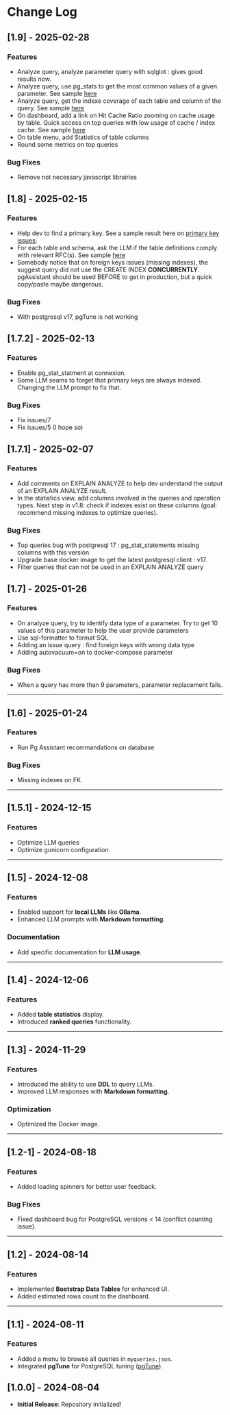 # Change Log

## [1.9] - 2025-02-28
### Features
- Analyze query, analyze parameter query with sqlglot : gives good results now.
- Analyze query, use pg_stats to get the most common values of a given parameter. See sample [here](media/analyze_parameters.png)
- Analyze query, get the indexe coverage of each table and column of the query. See sample [here](media/index_coverage.png)
- On dashboard, add a link on Hit Cache Ratio zooming on cache usage by table. Quick access on top queries with low usage of cache / index cache. See sample [here](media/cache_usage.png)
- On table menu, add Statistics of table columns
- Round some metrics on top queries
### Bug Fixes
- Remove not necessary javascript librairies

## [1.8] - 2025-02-15
### Features
- Help dev to find a primary key. See a sample result here on [primary key issues](media/issue_missing_pk.png);
- For each table and schema, ask the LLM if the table definitions comply with relevant RFC(s). See sample [here](media/table_structure.png)
- Somebody notice that on foreign keys issues (missing indexes), the suggest query did not use the CREATE INDEX **CONCURRENTLY**. pgAssistant should be used BEFORE to get in production, but a quick copy/paste maybe dangerous. 
### Bug Fixes
- With postgresql v17, pgTune is not working

## [1.7.2] - 2025-02-13
### Features
- Enable pg_stat_statment at connexion.
- Some LLM seams to forget that primary keys are always indexed. Changing the LLM prompt to fix that. 
### Bug Fixes
- Fix issues/7
- Fix issues/5 (I hope so)

## [1.7.1] - 2025-02-07
### Features
- Add comments on EXPLAIN ANALYZE to help dev understand the output of an EXPLAIN ANALYZE result.
- In the statistics view, add columns involved in the queries and operation types. Next step in v1.8: check if indexes exist on these columns (goal: recommend missing indexes to optimize queries).
### Bug Fixes
- Top queries bug with postgresql 17 : pg_stat_statements missing columns with this version
- Upgrade base docker image to get the latest postgresql client : v17.  
- Filter queries that can not be used in an EXPLAIN ANALYZE query 

## [1.7] - 2025-01-26
### Features
- On analyze query, try to identify data type of a parameter. Try to get 10 values of this parameter to help the user provide parameters
- Use sql-formatter to format SQL
- Adding an issue query : find foreign keys with wrong data type
- Adding autovacuum=on to docker-compose parameter
### Bug Fixes
- When a query has more than 9 parameters, parameter replacement fails.

---

## [1.6] - 2025-01-24
### Features
- Run Pg Assistant recommandations on database
### Bug Fixes
- Missing indexes on FK.

---

## [1.5.1] - 2024-12-15
### Features
- Optimize LLM queries
- Optimize gunicorn configuration.

---

## [1.5] - 2024-12-08
### Features
- Enabled support for **local LLMs** like **Ollama**.
- Enhanced LLM prompts with **Markdown formatting**.

### Documentation
- Add specific documentation for **LLM usage**.

---

## [1.4] - 2024-12-06
### Features
- Added **table statistics** display.
- Introduced **ranked queries** functionality.


---

## [1.3] - 2024-11-29
### Features
- Introduced the ability to use **DDL** to query LLMs.
- Improved LLM responses with **Markdown formatting**.

### Optimization
- Optimized the Docker image.

---

## [1.2-1] - 2024-08-18
### Features
- Added loading spinners for better user feedback.

### Bug Fixes
- Fixed dashboard bug for PostgreSQL versions < 14 (conflict counting issue).

---

## [1.2] - 2024-08-14
### Features
- Implemented **Bootstrap Data Tables** for enhanced UI.
- Added estimated rows count to the dashboard.

---

## [1.1] - 2024-08-11
### Features
- Added a menu to browse all queries in `myqueries.json`.
- Integrated **pgTune** for PostgreSQL tuning ([pgTune](https://pgtune.leopard.in.ua/)).


## [1.0.0] - 2024-08-04
- **Initial Release**: Repository initialized!









